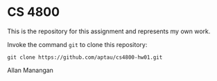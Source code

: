 # CS 4800

This is the repository for this assignment and represents my own work.

Invoke the command `git` to clone this repository:

`git clone https://github.com/aptau/cs4800-hw01.git`

Allan Manangan
